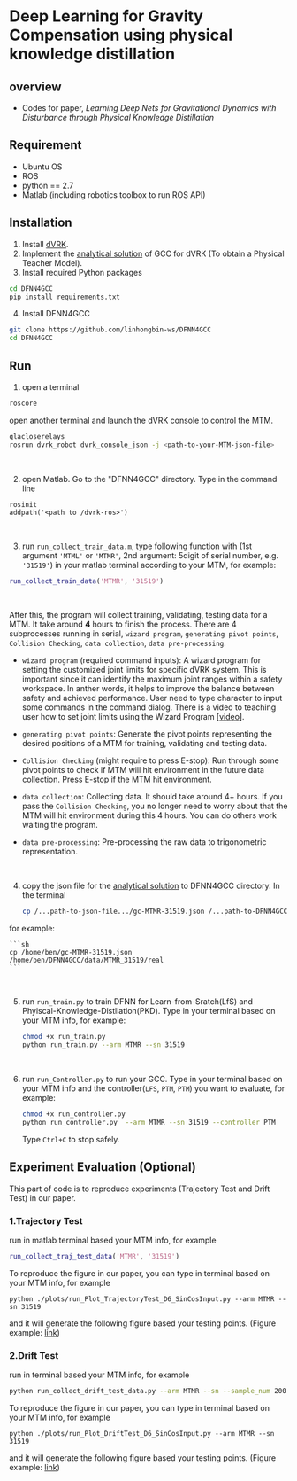 # Deep Learning for Gravity Compensation using physical knowledge distillation

## overview

* Codes for paper, *Learning Deep Nets for Gravitational Dynamics with Disturbance through Physical Knowledge Distillation*

## Requirement
* Ubuntu OS
* ROS
* python == 2.7
* Matlab (including robotics toolbox to run ROS API)

## Installation
1. Install [dVRK](https://github.com/jhu-cisst/cisst/wiki/Compiling-cisst-and-SAW-with-CMake#13-building-using-catkin-build-tools-for-ros).
2. Implement the [analytical solution](https://github.com/jhu-dvrk/dvrk-gravity-compensation) of GCC for dVRK (To obtain a Physical Teacher Model).
3. Install required Python packages
```sh
cd DFNN4GCC
pip install requirements.txt
```
4. Install DFNN4GCC
```sh
git clone https://github.com/linhongbin-ws/DFNN4GCC
cd DFNN4GCC
```

## Run
1. open a terminal
  ```sh
  roscore
  ```
  open another terminal and launch the dVRK console to control the MTM.
  ```sh
  qlacloserelays
  rosrun dvrk_robot dvrk_console_json -j <path-to-your-MTM-json-file>
  ```
<br /> 


2. open Matlab. Go to the "DFNN4GCC" directory. Type in the command line
  ```
  rosinit
  addpath('<path to /dvrk-ros>')
  ```
<br /> 

3. run `run_collect_train_data.m`, type following function with (1st argument `'MTML'` or `'MTMR'`, 2nd argument: 5digit of serial number, e.g. `'31519'`) in your matlab terminal according to your MTM,
for example: 
```Matlab
run_collect_train_data('MTMR', '31519')
```
<br /> 



After this, the program will collect training, validating, testing data for a MTM. It take around **4** hours to finish the process. There are 4 subprocesses running in serial, `wizard program`, `generating pivot points`, `Collision Checking`, `data collection`, `data pre-processing`.

* `wizard program` (required command inputs): A wizard program for setting the customized joint limits for specific dVRK system. This is important since it can identify the maximum joint ranges within a safety workspace. In anther words, it helps to improve the balance between safety and achieved performance. User need to type character to input some commands in the command dialog. There is a video to teaching user how to set joint limits using the Wizard Program [[video](https://www.youtube.com/watch?v=O8KM-scxTk4)].

* `generating pivot points`: Generate the pivot points representing the desired positions of a MTM for training, validating and testing data.

* `Collision Checking` (might require to press E-stop): Run through some pivot points to check if MTM will hit environment in the future data collection. Press E-stop if the MTM hit environment.

* `data collection`: Collecting data. It should take around 4+ hours. If you pass the `Collision Checking`, you no longer need to worry about that the MTM will hit environment during this 4 hours. You can do others work waiting the program.

* `data pre-processing`: Pre-processing the raw data to trigonometric representation.
<br /> 


4. copy the json file for the [analytical solution](https://github.com/jhu-dvrk/dvrk-gravity-compensation) to DFNN4GCC directory.
In the terminal

    ```sh
    cp /...path-to-json-file.../gc-MTMR-31519.json /...path-to-DFNN4GCC.../data/MTMR_31519/real
    ```
for example:

    ```sh
    cp /home/ben/gc-MTMR-31519.json /home/ben/DFNN4GCC/data/MTMR_31519/real
    ```
<br /> 


5. run `run_train.py` to train DFNN for Learn-from-Sratch(LfS) and Phyiscal-Knowledge-Distllation(PKD). Type in your terminal based on your MTM info, for example:
    ```sh
    chmod +x run_train.py
    python run_train.py --arm MTMR --sn 31519
    ```
<br /> 


6. run `run_Controller.py` to run your GCC. Type in your terminal based on your MTM info and the controller(`LFS`, `PTM`, `PTM`) you want to evaluate, for example:
    ```sh
    chmod +x run_controller.py
    python run_controller.py  --arm MTMR --sn 31519 --controller PTM
    ```
    Type `Ctrl+C` to stop safely.


## Experiment Evaluation (Optional)
This part of code is to reproduce experiments (Trajectory Test and Drift Test) in our paper. 

### 1.Trajectory Test
run in matlab terminal based your MTM info, for example
```Matlab
run_collect_traj_test_data('MTMR', '31519')
```

To reproduce the figure in our paper, you can type in terminal based on your MTM info, for example
```
python ./plots/run_Plot_TrajectoryTest_D6_SinCosInput.py --arm MTMR --sn 31519
```
and it will generate the following figure based your testing points. (Figure example: [link](https://github.com/linhongbin-ws/DFNN4GCC/blob/controller-evaluation/data/MTMR_28002/real/dirftTest/N4/D6_SinCosInput/dual/result/TrajTest_AbsRMS.pdf))
<br /> 


### 2.Drift Test
run in terminal based your MTM info, for example
```sh
python run_collect_drift_test_data.py --arm MTMR --sn --sample_num 200
```

To reproduce the figure in our paper, you can type in terminal based on your MTM info, for example
```
python ./plots/run_Plot_DriftTest_D6_SinCosInput.py --arm MTMR --sn 31519
```
and it will generate the following figure based your testing points. (Figure example: [link](https://github.com/linhongbin-ws/DFNN4GCC/blob/controller-evaluation/data/MTMR_28002/real/dirftTest/N4/D6_SinCosInput/dual/result/TrajTest_AbsRMS.pdf))
